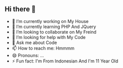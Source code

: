 ## Hi there 👋

- 🔭 I’m currently working on My House
- 🌱 I’m currently learning PHP And JQuery
- 👯 I’m looking to collaborate on My Freind
- 🤔 I’m looking for help with My Code
- 💬 Ask me about Code
- 📫 How to reach me: Hmmmm 
- 😄 Pronouns: ... 
- ⚡ Fun fact: I'm From Indonesian And I'm 11 Year Old
